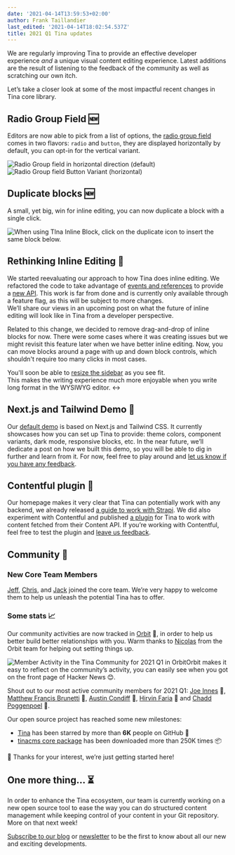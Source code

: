 ```yaml
---
date: '2021-04-14T13:59:53+02:00'
author: Frank Taillandier
last_edited: '2021-04-14T18:02:54.537Z'
title: 2021 Q1 Tina updates
---
```

We are regularly improving Tina to provide an effective developer experience _and_ a unique visual content editing experience. Latest additions are the result of listening to the feedback of the community as well as scratching our own itch.

Let’s take a closer look at some of the most impactful recent changes in Tina core library.

## Radio Group Field 🆕

Editors are now able to pick from a list of options, the [radio group field](/docs/plugins/fields/radio-group/) comes in two flavors: `radio` and `button`, they are displayed horizontally by default, you can opt-in for the vertical variant.

![Radio Group field in horizontal direction (default)](/img/fields/radio-group-field-horizontal-radio.gif)
![Radio Group field Button Variant (horizontal)](/img/fields/radio-group-field-horizontal-button.gif)

## Duplicate blocks 🆕

A small, yet big, win for inline editing, you can now duplicate a block with a single click.

![When using TIna Inline Block, click on the duplicate icon to insert the same block below.](/img/blog/duplicate-block-tinacms.gif)

## Rethinking Inline Editing 🤔

We started reevaluating our approach to how Tina does inline editing. We refactored the code to take advantage of [events and references](https://github.com/tinacms/tinacms/pull/1749) to provide a [new API](https://github.com/tinacms/tinacms/blob/master/packages/react-tinacms-inline/README.md#usefieldref-ref-based-inline-editing). This work is far from done and is currently only available through a feature flag, as this will be subject to more changes.  
We’ll share our views in an upcoming post on what the future of inline editing will look like in Tina from a developer perspective.

Related to this change, we decided to remove drag-and-drop of inline blocks for now. There were some cases where it was creating issues but we might revisit this feature later when we have better inline editing. Now, you can move blocks around a page with up and down block controls, which shouldn't require too many clicks in most cases.

You'll soon be able to [resize the sidebar](https://github.com/tinacms/tinacms/pull/1795#issue-615395547) as you see fit.  
This makes the writing experience much more enjoyable when you write long format in the WYSIWYG editor. ↔️

## Next.js and Tailwind Demo 👀

Our [default demo](https://tina-demo-two.vercel.app/) is based on Next.js and Tailwind CSS. It currently showcases how you can set up Tina to provide: theme colors, component variants, dark mode, responsive blocks, etc. In the near future, we’ll dedicate a post on how we built this demo, so  you will be able to dig in further and learn from it. For now, feel free to play around and [let us know if you have any feedback](https://github.com/tinacms/tina-tailwind-inline-demo/issues).

## Contentful plugin 🔌

Our homepage makes it very clear that Tina can potentially work with any backend, we already released [a guide to work with Strapi](/guides/nextjs/tina-with-strapi/overview/). We did also experiment with Contentful and published [a plugin](https://github.com/tinalabs/tinacms-contentful) for Tina to work with content fetched from their Content API. If you’re working with Contentful, feel free to test the plugin and [leave us feedback](https://github.com/tinalabs/tinacms-contentful/issues).

## Community 💜

### New Core Team Members

[Jeff](https://github.com/jeffsee55), [Chris](https://github.com/Enigmatical), and [Jack](https://github.com/jbevis) joined the core team. We’re very happy to welcome them to help us unleash the potential Tina has to offer.

### Some stats 📈

Our community activities are now tracked in [Orbit](https://orbit.love/) 💜, in order to help us better build better relationships with you. Warm thanks to [Nicolas](https://github.com/phacks/) from the Orbit team for helping out setting things up.

![Member Activity in the Tina Community for 2021 Q1 in Orbit](/img/blog/orbit-members-2021-q1.png)Orbit makes it easy to reflect on the community’s activity, you can easily see when you got on the front page of Hacker News 😊.

Shout out to our most active community members for 2021 Q1:  [Joe Innes](https://github.com/joeinnes) 👏, [Matthew Francis Brunetti](https://github.com/zenflow) 👏, [Austin Condiff](https://github.com/austincondiff) 👏, [Hirvin Faria](https://github.com/hirvin-faria) 👏 and [Chadd Poggenpoel](https://github.com/Chizzah) 👏.

Our open source project has reached some new milestones:

* [Tina](https://github.com/tinacms/tinacms) has been starred by more than **6K** people on GitHub 🌟
* [tinacms core package](https://www.npmjs.com/package/tinacms) has been downloaded more than 250K times 📦

🙏 Thanks for your interest, we’re just getting started here!

## One more thing... ⏳

In order to enhance the Tina ecosystem, our team is currently working on a new open source tool to ease the way you can do structured content management while keeping control of your content in your Git repository. More on that next week!

[Subscribe to our blog](/rss.xml) or [newsletter](https://gmail.us20.list-manage.com/subscribe?u=1fea337bee20e7270d025ea8a&id=c1062536a1) to be the first to know about all our new and exciting developments.